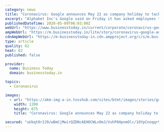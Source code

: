 ```yaml
---
category: news
title: "Coronavirus: Google announces May 22 as company holiday to tackle WFH burnout"
excerpt: "Alphabet Inc's Google said on Friday it has asked employees to take a day off on May 22, to address work-from-home-related burnout during the coronavirus pandemic. Chief Executive Officer Sundar Pichai announced the move in a memo to employees on late Thursday,"
publishedDateTime: 2020-05-09T06:03:00Z
webUrl: "https://www.businesstoday.in/current/corporate/coronavirus-google-announces-may-22-as-company-holiday-to-tackle-wfh-burnout/story/403301.html"
ampWebUrl: "https://m.businesstoday.in/lite/story/coronavirus-google-announces-may-22-as-company-holiday-to-tackle-wfh-burnout/1/403301.html"
cdnAmpWebUrl: "https://m-businesstoday-in.cdn.ampproject.org/c/s/m.businesstoday.in/lite/story/coronavirus-google-announces-may-22-as-company-holiday-to-tackle-wfh-burnout/1/403301.html"
type: article
quality: 62
heat: 62
published: false

provider:
  name: Business Today
  domain: businesstoday.in

topics:
  - Coronavirus

images:
  - url: "https://akm-img-a-in.tosshub.com/sites/btmt/images/stories/google123_505_021618031950_130320114755_090520110631.jpg?size=1200:675"
    width: 1200
    height: 675
    title: "Coronavirus: Google announces May 22 as company holiday to tackle WFH burnout"

secured: "uUkqt0r2J9/wBmCjMwirQZDNcAEHOCWLx9mJ/VshP6HpnmOlc/1OYpCnoqqr9cEkt746ZzylhTKmt7zwcHARrzTqzpSWtq4jwlHCv2Lr3eZAgcnMPvGTepQNvxHbTXlodfLo+Rry9rK1Lyea7L2j6fgopE26fXb8H5vDoRmAmg0IjdGWkd37wiEzhzi1R4sy/qiuEzunmSLZs6fSk4LvjcyxHTFWnomBAj4A8HUuD7cJtD3t1rvsoyw3V57r2BuyP/tZJxSXkAigYlMDKHy5pthfP2hn+U5tRe6SNk/XjRs9ah3OOOzhkIyeMkoaDQQ8;CCshUbNfZKhzC3Cv2h6dJQ=="
---
```


